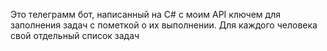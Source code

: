 
Это телеграмм бот, написанный на C# с моим API ключем для заполнения задач с пометкой о их выполнении. Для каждого человека свой отдельный список задач